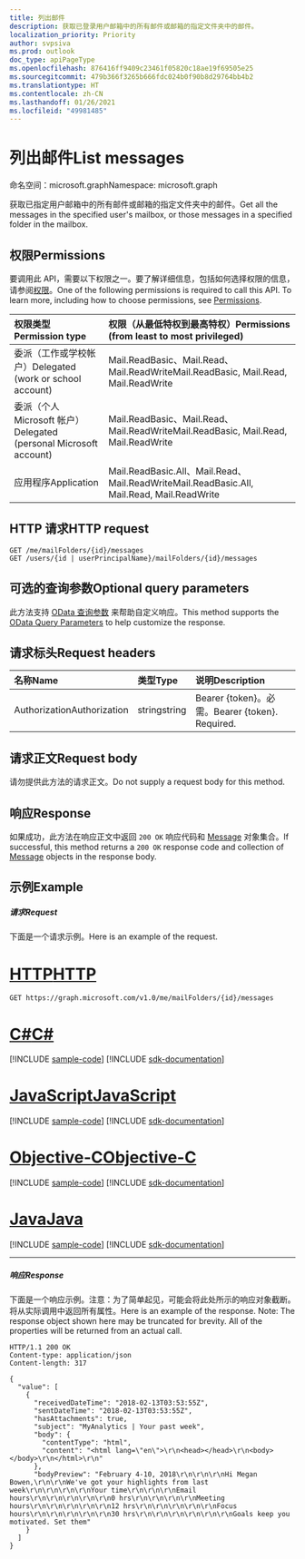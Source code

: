 ```yaml
---
title: 列出邮件
description: 获取已登录用户邮箱中的所有邮件或邮箱的指定文件夹中的邮件。
localization_priority: Priority
author: svpsiva
ms.prod: outlook
doc_type: apiPageType
ms.openlocfilehash: 876416ff9409c23461f05820c18ae19f69505e25
ms.sourcegitcommit: 479b366f3265b666fdc024b0f90b8d29764bb4b2
ms.translationtype: HT
ms.contentlocale: zh-CN
ms.lasthandoff: 01/26/2021
ms.locfileid: "49981485"
---
```

# <a name="list-messages"></a><span data-ttu-id="65958-103">列出邮件</span><span class="sxs-lookup"><span data-stu-id="65958-103">List messages</span></span>

<span data-ttu-id="65958-104">命名空间：microsoft.graph</span><span class="sxs-lookup"><span data-stu-id="65958-104">Namespace: microsoft.graph</span></span>

<span data-ttu-id="65958-105">获取已指定用户邮箱中的所有邮件或邮箱的指定文件夹中的邮件。</span><span class="sxs-lookup"><span data-stu-id="65958-105">Get all the messages in the specified user's mailbox, or those messages in a specified folder in the mailbox.</span></span>
## <a name="permissions"></a><span data-ttu-id="65958-106">权限</span><span class="sxs-lookup"><span data-stu-id="65958-106">Permissions</span></span>
<span data-ttu-id="65958-p101">要调用此 API，需要以下权限之一。要了解详细信息，包括如何选择权限的信息，请参阅[权限](/graph/permissions-reference)。</span><span class="sxs-lookup"><span data-stu-id="65958-p101">One of the following permissions is required to call this API. To learn more, including how to choose permissions, see [Permissions](/graph/permissions-reference).</span></span>

|<span data-ttu-id="65958-109">权限类型</span><span class="sxs-lookup"><span data-stu-id="65958-109">Permission type</span></span>      | <span data-ttu-id="65958-110">权限（从最低特权到最高特权）</span><span class="sxs-lookup"><span data-stu-id="65958-110">Permissions (from least to most privileged)</span></span>              |
|:--------------------|:---------------------------------------------------------|
|<span data-ttu-id="65958-111">委派（工作或学校帐户）</span><span class="sxs-lookup"><span data-stu-id="65958-111">Delegated (work or school account)</span></span> | <span data-ttu-id="65958-112">Mail.ReadBasic、Mail.Read、Mail.ReadWrite</span><span class="sxs-lookup"><span data-stu-id="65958-112">Mail.ReadBasic, Mail.Read, Mail.ReadWrite</span></span>    |
|<span data-ttu-id="65958-113">委派（个人 Microsoft 帐户）</span><span class="sxs-lookup"><span data-stu-id="65958-113">Delegated (personal Microsoft account)</span></span> | <span data-ttu-id="65958-114">Mail.ReadBasic、Mail.Read、Mail.ReadWrite</span><span class="sxs-lookup"><span data-stu-id="65958-114">Mail.ReadBasic, Mail.Read, Mail.ReadWrite</span></span>    |
|<span data-ttu-id="65958-115">应用程序</span><span class="sxs-lookup"><span data-stu-id="65958-115">Application</span></span> | <span data-ttu-id="65958-116">Mail.ReadBasic.All、Mail.Read、Mail.ReadWrite</span><span class="sxs-lookup"><span data-stu-id="65958-116">Mail.ReadBasic.All, Mail.Read, Mail.ReadWrite</span></span> |

## <a name="http-request"></a><span data-ttu-id="65958-117">HTTP 请求</span><span class="sxs-lookup"><span data-stu-id="65958-117">HTTP request</span></span>
<!-- { "blockType": "ignored" } -->
```http
GET /me/mailFolders/{id}/messages
GET /users/{id | userPrincipalName}/mailFolders/{id}/messages
```
## <a name="optional-query-parameters"></a><span data-ttu-id="65958-118">可选的查询参数</span><span class="sxs-lookup"><span data-stu-id="65958-118">Optional query parameters</span></span>
<span data-ttu-id="65958-119">此方法支持 [OData 查询参数](/graph/query-parameters) 来帮助自定义响应。</span><span class="sxs-lookup"><span data-stu-id="65958-119">This method supports the [OData Query Parameters](/graph/query-parameters) to help customize the response.</span></span>
## <a name="request-headers"></a><span data-ttu-id="65958-120">请求标头</span><span class="sxs-lookup"><span data-stu-id="65958-120">Request headers</span></span>
| <span data-ttu-id="65958-121">名称</span><span class="sxs-lookup"><span data-stu-id="65958-121">Name</span></span>       | <span data-ttu-id="65958-122">类型</span><span class="sxs-lookup"><span data-stu-id="65958-122">Type</span></span> | <span data-ttu-id="65958-123">说明</span><span class="sxs-lookup"><span data-stu-id="65958-123">Description</span></span>|
|:-----------|:------|:----------|
| <span data-ttu-id="65958-124">Authorization</span><span class="sxs-lookup"><span data-stu-id="65958-124">Authorization</span></span>  | <span data-ttu-id="65958-125">string</span><span class="sxs-lookup"><span data-stu-id="65958-125">string</span></span>  | <span data-ttu-id="65958-p102">Bearer {token}。必需。</span><span class="sxs-lookup"><span data-stu-id="65958-p102">Bearer {token}. Required.</span></span> |

## <a name="request-body"></a><span data-ttu-id="65958-128">请求正文</span><span class="sxs-lookup"><span data-stu-id="65958-128">Request body</span></span>
<span data-ttu-id="65958-129">请勿提供此方法的请求正文。</span><span class="sxs-lookup"><span data-stu-id="65958-129">Do not supply a request body for this method.</span></span>

## <a name="response"></a><span data-ttu-id="65958-130">响应</span><span class="sxs-lookup"><span data-stu-id="65958-130">Response</span></span>

<span data-ttu-id="65958-131">如果成功，此方法在响应正文中返回 `200 OK` 响应代码和 [Message](../resources/message.md) 对象集合。</span><span class="sxs-lookup"><span data-stu-id="65958-131">If successful, this method returns a `200 OK` response code and collection of [Message](../resources/message.md) objects in the response body.</span></span>
## <a name="example"></a><span data-ttu-id="65958-132">示例</span><span class="sxs-lookup"><span data-stu-id="65958-132">Example</span></span>
##### <a name="request"></a><span data-ttu-id="65958-133">请求</span><span class="sxs-lookup"><span data-stu-id="65958-133">Request</span></span>
<span data-ttu-id="65958-134">下面是一个请求示例。</span><span class="sxs-lookup"><span data-stu-id="65958-134">Here is an example of the request.</span></span>

# <a name="http"></a>[<span data-ttu-id="65958-135">HTTP</span><span class="sxs-lookup"><span data-stu-id="65958-135">HTTP</span></span>](#tab/http)
<!-- {
  "blockType": "request",
  "name": "mailfolder_get_messages"
}-->
```msgraph-interactive
GET https://graph.microsoft.com/v1.0/me/mailFolders/{id}/messages
```
# <a name="c"></a>[<span data-ttu-id="65958-136">C#</span><span class="sxs-lookup"><span data-stu-id="65958-136">C#</span></span>](#tab/csharp)
[!INCLUDE [sample-code](../includes/snippets/csharp/mailfolder-get-messages-csharp-snippets.md)]
[!INCLUDE [sdk-documentation](../includes/snippets/snippets-sdk-documentation-link.md)]

# <a name="javascript"></a>[<span data-ttu-id="65958-137">JavaScript</span><span class="sxs-lookup"><span data-stu-id="65958-137">JavaScript</span></span>](#tab/javascript)
[!INCLUDE [sample-code](../includes/snippets/javascript/mailfolder-get-messages-javascript-snippets.md)]
[!INCLUDE [sdk-documentation](../includes/snippets/snippets-sdk-documentation-link.md)]

# <a name="objective-c"></a>[<span data-ttu-id="65958-138">Objective-C</span><span class="sxs-lookup"><span data-stu-id="65958-138">Objective-C</span></span>](#tab/objc)
[!INCLUDE [sample-code](../includes/snippets/objc/mailfolder-get-messages-objc-snippets.md)]
[!INCLUDE [sdk-documentation](../includes/snippets/snippets-sdk-documentation-link.md)]

# <a name="java"></a>[<span data-ttu-id="65958-139">Java</span><span class="sxs-lookup"><span data-stu-id="65958-139">Java</span></span>](#tab/java)
[!INCLUDE [sample-code](../includes/snippets/java/mailfolder-get-messages-java-snippets.md)]
[!INCLUDE [sdk-documentation](../includes/snippets/snippets-sdk-documentation-link.md)]

---

##### <a name="response"></a><span data-ttu-id="65958-140">响应</span><span class="sxs-lookup"><span data-stu-id="65958-140">Response</span></span>
<span data-ttu-id="65958-p103">下面是一个响应示例。注意：为了简单起见，可能会将此处所示的响应对象截断。将从实际调用中返回所有属性。</span><span class="sxs-lookup"><span data-stu-id="65958-p103">Here is an example of the response. Note: The response object shown here may be truncated for brevity. All of the properties will be returned from an actual call.</span></span>
<!-- {
  "blockType": "response",
  "truncated": true,
  "@odata.type": "microsoft.graph.message",
  "isCollection": true
} -->
```http
HTTP/1.1 200 OK
Content-type: application/json
Content-length: 317

{
  "value": [
    {
      "receivedDateTime": "2018-02-13T03:53:55Z",
      "sentDateTime": "2018-02-13T03:53:55Z",
      "hasAttachments": true,
      "subject": "MyAnalytics | Your past week",
      "body": {
        "contentType": "html",
        "content": "<html lang=\"en\">\r\n<head></head>\r\n<body> </body>\r\n</html>\r\n"
      },
      "bodyPreview": "February 4-10, 2018\r\n\r\n\r\nHi Megan Bowen,\r\n\r\nWe've got your highlights from last week\r\n\r\n\r\n\r\nYour time\r\n\r\n\r\nEmail hours\r\n\r\n\r\n\r\n\r\n0 hrs\r\n\r\n\r\n\r\nMeeting hours\r\n\r\n\r\n\r\n\r\n12 hrs\r\n\r\n\r\n\r\n\r\nFocus hours\r\n\r\n\r\n\r\n\r\n30 hrs\r\n\r\n\r\n\r\n\r\n\r\nGoals keep you motivated. Set them"
    }
  ]
}
```

<!-- uuid: 8fcb5dbc-d5aa-4681-8e31-b001d5168d79
2015-10-25 14:57:30 UTC -->
<!-- {
  "type": "#page.annotation",
  "description": "List messages",
  "keywords": "",
  "section": "documentation",
  "tocPath": "",
  "suppressions": [
  ]
}-->

